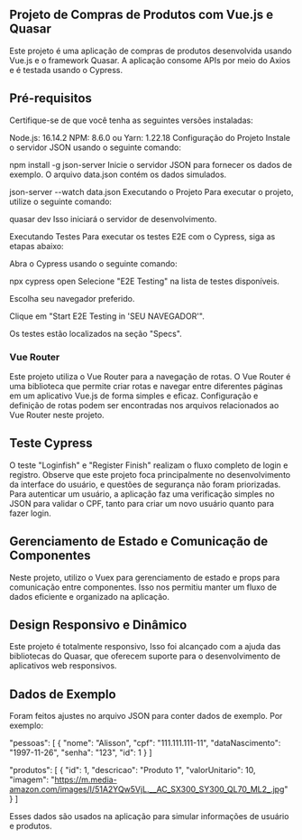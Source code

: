 ## Projeto de Compras de Produtos com Vue.js e Quasar ##
Este projeto é uma aplicação de compras de produtos desenvolvida usando Vue.js e o framework Quasar. A aplicação consome APIs por meio do Axios e é testada usando o Cypress.

## Pré-requisitos
Certifique-se de que você tenha as seguintes versões instaladas:

Node.js: 16.14.2
NPM: 8.6.0 ou Yarn: 1.22.18
Configuração do Projeto
Instale o servidor JSON usando o seguinte comando:

npm install -g json-server
Inicie o servidor JSON para fornecer os dados de exemplo. O arquivo data.json contém os dados simulados.

json-server --watch data.json
Executando o Projeto
Para executar o projeto, utilize o seguinte comando:

quasar dev
Isso iniciará o servidor de desenvolvimento.

Executando Testes
Para executar os testes E2E com o Cypress, siga as etapas abaixo:

Abra o Cypress usando o seguinte comando:

npx cypress open
Selecione "E2E Testing" na lista de testes disponíveis.

Escolha seu navegador preferido.

Clique em "Start E2E Testing in 'SEU NAVEGADOR'".

Os testes estão localizados na seção "Specs".

### Vue Router
Este projeto utiliza o Vue Router para a navegação de rotas. O Vue Router é uma biblioteca que permite criar rotas e navegar entre diferentes páginas em um aplicativo Vue.js de forma simples e eficaz.
Configuração e definição de rotas podem ser encontradas nos arquivos relacionados ao Vue Router neste projeto.

## Teste Cypress
O teste "Loginfish" e "Register Finish" realizam o fluxo completo de login e registro.
Observe que este projeto foca principalmente no desenvolvimento da interface do usuário, e questões de segurança não foram priorizadas. Para autenticar um usuário, a aplicação faz uma verificação simples no JSON para validar o CPF, tanto para criar um novo usuário quanto para fazer login.

## Gerenciamento de Estado e Comunicação de Componentes
Neste projeto, utilizo o Vuex para gerenciamento de estado e props para comunicação entre componentes. Isso nos permitiu manter um fluxo de dados eficiente e organizado na aplicação.

## Design Responsivo e Dinâmico
Este projeto é totalmente responsivo, Isso foi alcançado com a ajuda das bibliotecas do Quasar, que oferecem suporte para o desenvolvimento de aplicativos web responsivos.

## Dados de Exemplo
Foram feitos ajustes no arquivo JSON para conter dados de exemplo. Por exemplo:



"pessoas": [
  {
    "nome": "Alisson",
    "cpf": "111.111.111-11",
    "dataNascimento": "1997-11-26",
    "senha": "123",
    "id": 1
  }
]

"produtos": [
  {
    "id": 1,
    "descricao": "Produto 1",
    "valorUnitario": 10,
    "imagem": "https://m.media-amazon.com/images/I/51A2YQw5VjL.__AC_SX300_SY300_QL70_ML2_.jpg"
  }
]

Esses dados são usados na aplicação para simular informações de usuário e produtos.